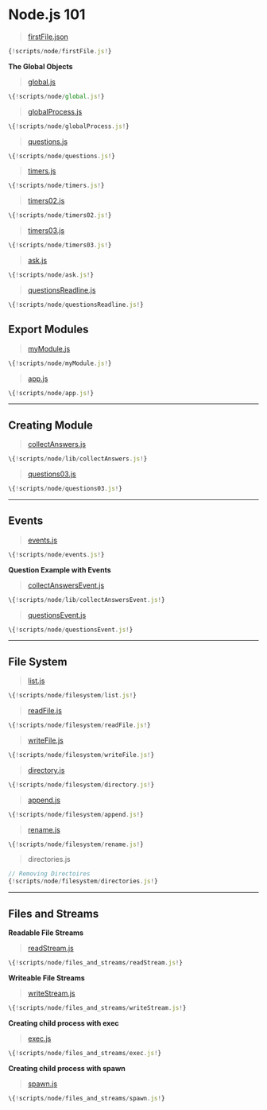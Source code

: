 # Node.js 101




> [firstFile.json](scripts/node/firstFile.js)
```javascript
{!scripts/node/firstFile.js!}
```

**The Global Objects**
> [global.js](scripts/node/global.js)
```javascript
\{!scripts/node/global.js!}
```

> [globalProcess.js](scripts/node/globalProcess.js)
```javascript
\{!scripts/node/globalProcess.js!}
```

> [questions.js](scripts/node/questions.js)
```javascript
\{!scripts/node/questions.js!}
```

> [timers.js](scripts/node/timers.js)
```javascript
\{!scripts/node/timers.js!}
```

> [timers02.js](scripts/node/timers02.js)
```javascript
\{!scripts/node/timers02.js!}
```


> [timers03.js](scripts/node/timers03.js)
```javascript
\{!scripts/node/timers03.js!}
```

> [ask.js](scripts/node/ask.js)
```javascript
\{!scripts/node/ask.js!}
```


> [questionsReadline.js](scripts/node/questionsReadline.js)
```javascript
\{!scripts/node/questionsReadline.js!}
```


## Export Modules

> [myModule.js](scripts/node/myModule.js)
```javascript
\{!scripts/node/myModule.js!}
```

> [app.js](scripts/node/app.js)
```javascript
\{!scripts/node/app.js!}
```

***

## Creating Module

> [collectAnswers.js](scripts/node/lib/collectAnswers.js)
```javascript
\{!scripts/node/lib/collectAnswers.js!}
```

> [questions03.js](scripts/node/questions03.js)
```javascript
\{!scripts/node/questions03.js!}
```
***


## Events

> [events.js](scripts/node/events.js)
```javascript
\{!scripts/node/events.js!}
```

**Question Example with Events**

> [collectAnswersEvent.js](scripts/node/lib/collectAnswersEvent.js)
```javascript
\{!scripts/node/lib/collectAnswersEvent.js!}
```

> [questionsEvent.js](scripts/node/questionsEvent.js)
```javascript
\{!scripts/node/questionsEvent.js!}
```
***


## File System

> [list.js](scripts/node/filesystem/list.js)
```javascript
\{!scripts/node/filesystem/list.js!}
```

> [readFile.js](scripts/node/filesystem/readFile.js)
```javascript
\{!scripts/node/filesystem/readFile.js!}
```

> [writeFile.js](scripts/node/filesystem/writeFile.js)
```javascript
\{!scripts/node/filesystem/writeFile.js!}
```


> [directory.js](scripts/node/filesystem/directory.js)
```javascript
\{!scripts/node/filesystem/directory.js!}
```
> [append.js](scripts/node/filesystem/append.js)
```javascript
\{!scripts/node/filesystem/append.js!}
```

> [rename.js](scripts/node/filesystem/rename.js)
```javascript
\{!scripts/node/filesystem/rename.js!}
```

> directories.js

```javascript
// Removing Directoires
{!scripts/node/filesystem/directories.js!}
```


***

## Files and Streams

**Readable File Streams**
> [readStream.js](scripts/node/files_and_streams/readStream.js)
```javascript
\{!scripts/node/files_and_streams/readStream.js!}
```

**Writeable File Streams**
> [writeStream.js](scripts/node/files_and_streams/writeStream.js)
```javascript
\{!scripts/node/files_and_streams/writeStream.js!}
```

**Creating child process with exec**
> [exec.js](scripts/node/files_and_streams/exec.js)
```javascript
\{!scripts/node/files_and_streams/exec.js!}
```

**Creating child process with spawn**
> [spawn.js](scripts/node/files_and_streams/spawn.js)
```javascript
\{!scripts/node/files_and_streams/spawn.js!}
```


